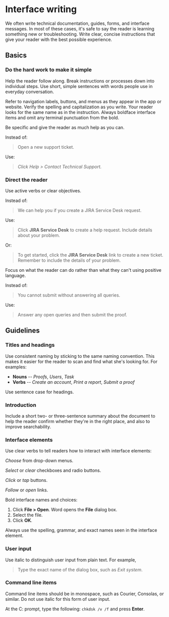 Interface writing
=================

We often write technical documentation, guides, forms, and interface
messages. In most of these cases, it's safe to say the reader is
learning something new or troubleshooting. Write clear, concise
instructions that give your reader with the best possible experience.

Basics
------

### Do the hard work to make it simple

Help the reader follow along. Break instructions or processes down into
individual steps. Use short, simple sentences with words people use in
everyday conversation.

Refer to navigation labels, buttons, and menus as they appear in the app
or website. Verify the spelling and capitalization as you write. Your
reader looks for the same name as in the instruction. Always boldface
interface items and omit any terminal punctuation from the bold.

Be specific and give the reader as much help as you can.

Instead of:

> Open a new support ticket.

Use:

> *Click Help \> Contact Technical Support.*

### Direct the reader

Use active verbs or clear objectives.

Instead of:

> We can help you if you create a JIRA Service Desk request.

Use:

> Click **JIRA Service Desk** to create a help request. Include details
> about your problem.

Or:

> To get started, click the **JIRA Service Desk** link to create a new
> ticket. Remember to include the details of your problem.

Focus on what the reader can do rather than what they
can't using positive language.

Instead of:

> You cannot submit without answering all queries.

Use:

> Answer any open queries and then submit the proof.

Guidelines
----------

### Titles and headings

Use consistent naming by sticking to the same naming convention. This
makes it easier for the reader to scan and find what she\'s looking for.
For examples:

-   **Nouns** -- *Proofs*, *Users*, *Task*
-   **Verbs** -- *Create an account*, *Print a report*, *Submit a proof*

Use sentence case for headings.

### Introduction

Include a short two- or three-sentence summary about the document to
help the reader confirm whether they're in the right place, and also to
improve searchability.

### Interface elements

Use clear verbs to tell readers how to interact with interface elements:

*Choose* from drop-down menus.

*Select* or *clear* checkboxes and radio buttons.

*Click* or *tap* buttons.

*Follow* or *open* links.

Bold interface names and choices:

1.  Click **File \> Open**. Word opens the **File** dialog box.
2.  Select the file.
3.  Click **OK**.

Always use the spelling, grammar, and exact names seen in the interface
element.

### User input

Use italic to distinguish user input from plain text. For example,

> Type the exact name of the dialog box, such as *Exit system*.

### Command line items

Command line items should be in monospace, such as Courier, Consolas, or
similar. Do not use italic for this form of user input.

 At the C: prompt, type the following: ``chkdsk /v /f`` and press **Enter**.
